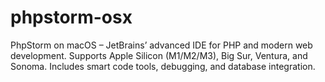 # phpstorm-osx
PhpStorm on macOS – JetBrains’ advanced IDE for PHP and modern web development. Supports Apple Silicon (M1/M2/M3), Big Sur, Ventura, and Sonoma. Includes smart code tools, debugging, and database integration.
